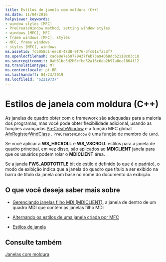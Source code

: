 ```yaml
---
title: Estilos de janela com moldura (C++)
ms.date: 11/04/2016
helpviewer_keywords:
- window styles [MFC]
- PreCreateWindow method, setting window styles
- windows [MFC], MFC
- frame windows [MFC], styles
- MFC, frame windows
- styles [MFC], windows
ms.assetid: fc5058c1-eec8-48d8-9f76-3fc01cfa53f7
ms.openlocfilehash: cade8e7e50779437feb73a94058dc62118c03c10
ms.sourcegitcommit: 0ab61bc3d2b6cfbd52a16c6ab2b97a8ea1864f12
ms.translationtype: MT
ms.contentlocale: pt-BR
ms.lasthandoff: 04/23/2019
ms.locfileid: "62219737"
---
```

# <a name="frame-window-styles-c"></a>Estilos de janela com moldura (C++)

As janelas de quadro obter com o framework são adequadas para a maioria dos programas, mas você pode obter flexibilidade adicional, usando as funções avançadas [PreCreateWindow](../mfc/reference/cwnd-class.md#precreatewindow) e a função MFC global [AfxRegisterWndClass ](../mfc/reference/application-information-and-management.md#afxregisterwndclass). `PreCreateWindow` é uma função de membro de `CWnd`.

Se você aplicar a **WS_HSCROLL** e **WS_VSCROLL** estilos para a janela de quadro principal, em vez disso, são aplicados ao **MDICLIENT** janela para que os usuários podem rolar o **MDICLIENT** área.

Se a janela **FWS_ADDTOTITLE** bit de estilo é definido (o que é o padrão), o modo de exibição indica que a janela do quadro que título a ser exibido na barra de título da janela com base no nome do documento da exibição.

## <a name="what-do-you-want-to-know-more-about"></a>O que você deseja saber mais sobre

- [Gerenciando janelas filho MDI (MDICLIENT)](../mfc/managing-mdi-child-windows.md), a janela de dentro de um quadro MDI que contém as janelas filho MDI

- [Alternando os estilos de uma janela criada por MFC](../mfc/changing-the-styles-of-a-window-created-by-mfc.md)

- [Estilos de janela](../mfc/reference/styles-used-by-mfc.md#window-styles)

## <a name="see-also"></a>Consulte também

[Janelas com moldura](../mfc/frame-windows.md)
